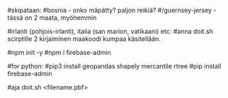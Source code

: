 #skipataan:
#bosnia  - onko mäpätty? paljon reikiä?
#/guernsey-jersey - tässä on 2 maata, myöhemmin


#irlanti (pohjois-irlanti), italia (san marion, vatikaani) etc:
#anna doit.sh scirptille 2 kirjaiminen maakoodi kumpaa käsitellään.

#npm init -y
#npm i firebase-admin

#for python:
#pip3 install geopandas shapely mercantile rtree
#pip install firebase-admin

#aja
doit.sh <filename.pbf>

